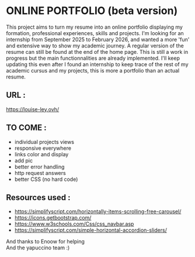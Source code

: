 # ONLINE PORTFOLIO (beta version)
This project aims to turn my resume into an online portfolio displaying my formation, professional experiences, skills and projects. I'm looking for an internship from September 2025 to February 2026, and wanted a more 'fun' and extensive way to show my academic journey. A regular version of the resume can still be found at the end of the home page. 
This is still a work in progress but the main functionnalities are already implemented.
I'll keep updating this even after I found an internship to keep trace of the rest of my academic cursus and my projects, this is more a portfolio than an actual resume. 

## URL :
https://louise-ley.ovh/

## TO COME :
- individual projects views
- responsive everywhere
- links color and display
- add pic
- better error handling
- http request answers
- better CSS (no hard code)


## Resources used : 
- https://simplifyscript.com/horizontally-items-scrolling-free-carousel/
- https://icons.getbootstrap.com/
- https://www.w3schools.com/Css/css_navbar.asp
- https://simplifyscript.com/simple-horizontal-accordion-sliders/

And thanks to Enoow for helping  
And the yapuccino team :)
